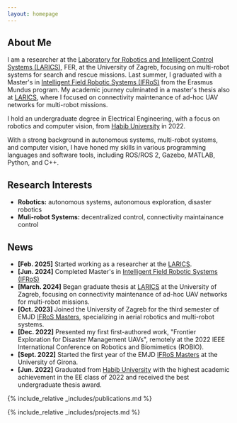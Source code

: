 ```yaml
---
layout: homepage
---
```


## About Me

I am a researcher at the [Laboratory for Robotics and Intelligent Control Systems (LARICS)](https://larics.fer.hr/), FER, at the University of Zagreb, focusing on multi-robot systems for search and rescue missions. Last summer, I graduated with a Master's in [Intelligent Field Robotic Systems (IFRoS)](https://ifrosmaster.org/) from the Erasmus Mundus program. My academic journey culminated in a master's thesis also at [LARICS](https://larics.fer.hr/), where I focused on connectivity maintenance of ad-hoc UAV networks for multi-robot missions.

I hold an undergraduate degree in Electrical Engineering, with a focus on robotics and computer vision, from [Habib University](https://habib.edu.pk/) in 2022.

With a strong background in autonomous systems, multi-robot systems, and computer vision, I have honed my skills in various programming languages and software tools, including ROS/ROS 2, Gazebo, MATLAB, Python, and C++. 


## Research Interests

- **Robotics:** autonomous systems, autonomous exploration, disaster robotics
- **Muli-robot Systems:** decentralized control, connectivity maintainance control

## News
- **[Feb. 2025]** Started working as a researcher at the [LARICS](https://larics.fer.hr/).
- **[Jun. 2024]** Completed Master's in [Intelligent Field Robotic Systems (IFRoS)](https://ifrosmaster.org/)
- **[March. 2024]** Began graduate thesis at [LARICS](https://larics.fer.hr/) at the University of Zagreb, focusing on connectivity maintenance of ad-hoc UAV networks for multi-robot missions.
- **[Oct. 2023]** Joined the University of Zagreb for the third semester of EMJD [IFRoS Masters]((https://ifrosmaster.org/)), specializing in aerial robotics and multi-robot systems.
- **[Dec. 2022]** Presented my first first-authored work, "Frontier Exploration for Disaster Management UAVs", remotely at the 2022 IEEE International Conference on Robotics and Biomimetics (ROBIO).
- **[Sept. 2022]**  Started the first year of the EMJD [IFRoS Masters]((https://ifrosmaster.org/)) at the University of Girona.
- **[Jun. 2022]** Graduated from [Habib University](https://habib.edu.pk/) with the highest academic achievement in the EE class of 2022 and received the best undergraduate thesis award.


{% include_relative _includes/publications.md %}

{% include_relative _includes/projects.md %}
